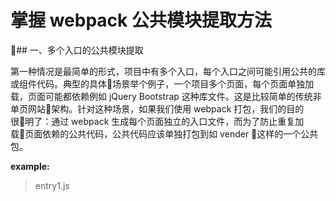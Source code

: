 # 掌握 webpack 公共模块提取方法


## 一、多个入口的公共模块提取

第一种情况是最简单的形式，项目中有多个入口，每个入口之间可能引用公共的库或组件代码。典型的具体场景举个例子，一个项目多个页面，每个页面单独加载，页面可能都依赖例如 jQuery Bootstrap 这种库文件。这是比较简单的传统非单页网站架构。针对这种场景，如果我们使用 webpack 打包，我们的目的很明了：通过 webpack 生成每个页面独立的入口文件，而为了防止重复加载页面依赖的公共代码，公共代码应该单独打包到如 vender 这样的一个公共包。

**example:**

>entry1.js



